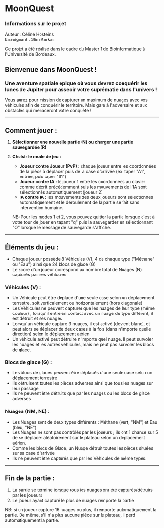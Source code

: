 # MoonQuest

### Informations sur le projet
Auteur : Céline Hosteins  
Enseignant : Slim Karkar  

Ce projet a été réalisé dans le cadre du Master 1 de Bioinformatique à l'Université de Bordeaux.  

## Bienvenue dans MoonQuest !
### Une aventure spatiale épique où vous devrez conquérir les lunes de Jupiter pour asseoir votre suprématie dans l'univers !

Vous aurez pour mission de capturer un maximum de nuages avec vos véhicules afin de conquérir le territoire. Mais gare à l'adversaire et aux obstacles qui menaceront votre conquête !

---

## Comment jouer :

1. **Sélectionner une nouvelle partie (N) ou charger une partie sauvegardée (R)**
2. **Choisir le mode de jeu :**
   - **Joueur contre Joueur (PvP) :** chaque joueur entre les coordonnées de la pièce à déplacer puis de la case d'arrivée (ex: taper "A1", entrée, puis taper "B1")
   - **Joueur contre IA :** le joueur 1 entre les coordonnées au clavier comme décrit précédemment puis les mouvements de l'IA sont sélectionnés automatiquement (joueur 2)
   - **IA contre IA :** les mouvements des deux joueurs sont sélectionnés automatiquement et le déroulement de la partie se fait sans intervention humaine.

   NB: Pour les modes 1 et 2, vous pouvez quitter la partie lorsque c'est à votre tour de jouer en tapant "q" puis la sauvegarder en sélectionnant "O" lorsque le message de sauvegarde s'affiche.

---

## Éléments du jeu :
- Chaque joueur possède 8 Véhicules (V), 4 de chaque type ("Méthane" ou "Eau") ainsi que 24 blocs de glace (G)
- Le score d'un joueur correspond au nombre total de Nuages (N) capturés par ses véhicules

### Véhicules (V) :
- Un Véhicule peut être déplacé d'une seule case selon un déplacement terrestre, soit verticalement ou horizontalement (hors diagonale)
- Les Véhicules ne peuvent capturer que les nuages de leur type (même couleur) ; lorsqu'il entre en contact avec un nuage de type différent, il est détruit et ses nuages
- Lorsqu'un véhicule capture 3 nuages, il est activé (devient blanc), et peut alors se déplacer de deux cases à la fois (dans n'importe quelle direction) selon le déplacement aérien
- Un véhicule activé peut détruire n'importe quel nuage. Il peut survoler les nuages et les autres véhicules, mais ne peut pas survoler les blocs de glace.

### Blocs de glace (G) :
- Les blocs de glaces peuvent être déplacés d'une seule case selon un déplacement terrestre
- Ils détruisent toutes les pièces adverses ainsi que tous les nuages sur leur passage
- Ils ne peuvent être détruits que par les nuages ou les blocs de glace adverses

### Nuages (NM, NE) :
- Les Nuages sont de deux types différents : Méthane (vert, "NM") et Eau (bleu, "NE")
- Les Nuages ne sont pas contrôlés par les joueurs ; ils ont 1 chance sur 5 de se déplacer aléatoirement sur le plateau selon un déplacement aérien.
- Comme les blocs de Glace, un Nuage détruit toutes les pièces situées sur sa case d'arrivée
- Ils ne peuvent être capturés que par les Véhicules de même types.

---

## Fin de la partie :
1. La partie se termine lorsque tous les nuages ont été capturés/détruits par les joueurs
2. Le joueur ayant capturé le plus de nuages remporte la partie

NB: si un joueur capture 16 nuages ou plus, il remporte automatiquement la partie. De même, s'il n'a plus aucune pièce sur le plateau, il perd automatiquement la partie.

